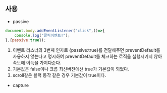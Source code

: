 
## 사용

- passive
```js
document.body.addEventListener("click",()=>{
	console.log("클릭이벤트!");
},{passive:true});
```

1. 이벤트 리스너의 3번째 인자로 {passive:true}를 전달해주면 preventDefault를 사용하지 않는다고 명시하여 preventDefault를 체크하는 로직을 실행시키지 않아 속도에 이득을 가져다준다.
2. 기본값은 false이나 크롬 최신버전에선 true가 기본값이 되었다.
3. scroll같은 블럭 동작 같은 경우 기본값이 true이다.
* capture